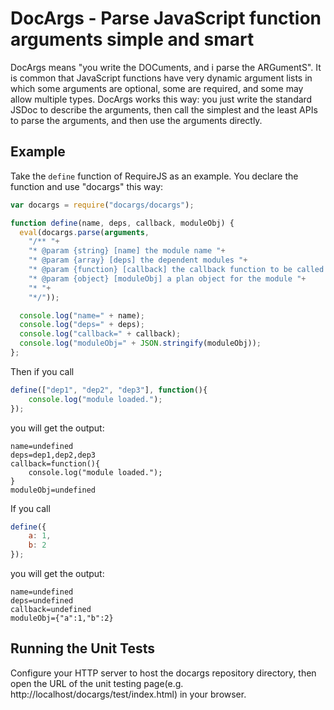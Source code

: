 DocArgs - Parse JavaScript function arguments simple and smart
================================================================

DocArgs means "you write the DOCuments, and i parse the ARGumentS".
It is common that JavaScript functions have very dynamic argument 
lists in which some arguments are optional, some are required, and
some may allow multiple types. DocArgs works this way: you just write
the standard JSDoc to describe the arguments, then call the simplest 
and the least APIs to parse the arguments, and then use the arguments
directly.

Example
-------

Take the `define` function of RequireJS as an example.
You declare the function and use "docargs" this way:
```js
var docargs = require("docargs/docargs");

function define(name, deps, callback, moduleObj) {
  eval(docargs.parse(arguments,
    "/** "+
    "* @param {string} [name] the module name "+
    "* @param {array} [deps] the dependent modules "+
    "* @param {function} [callback] the callback function to be called when the module is loaded "+
    "* @param {object} [moduleObj] a plan object for the module "+
    "* "+
    "*/"));

  console.log("name=" + name); 
  console.log("deps=" + deps);
  console.log("callback=" + callback);
  console.log("moduleObj=" + JSON.stringify(moduleObj));
};
```
Then if you call
```js
define(["dep1", "dep2", "dep3"], function(){
	console.log("module loaded.");
});
```
you will get the output:
```
name=undefined
deps=dep1,dep2,dep3
callback=function(){
	console.log("module loaded.");
}
moduleObj=undefined
```
If you call
```js
define({
	a: 1,
	b: 2
});
```
you will get the output:
```
name=undefined
deps=undefined
callback=undefined
moduleObj={"a":1,"b":2}
```

Running the Unit Tests
--------------------------------------
Configure your HTTP server to host the docargs repository directory,
then open the URL of the unit testing page(e.g. http://localhost/docargs/test/index.html)
in your browser.


